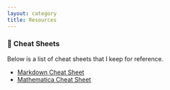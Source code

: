 ```yaml
---
layout: category
title: Resources
---
```


### 📃 Cheat Sheets

Below is a list of cheat sheets that I keep for reference.

- [Markdown Cheat Sheet](https://glassofnumbers.com)
- [Mathematica Cheat Sheet](https://www.glassofnumbers.com)


